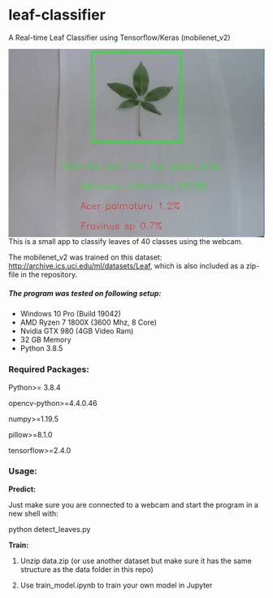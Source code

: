 # leaf-classifier
A Real-time Leaf Classifier using Tensorflow/Keras (mobilenet_v2)

<img src="leaf_example.jpg" img align="left" alt="leaf_example"  />

This is a small app to classify leaves of 40 classes using the webcam. 

The mobilenet_v2 was trained on this dataset: http://archive.ics.uci.edu/ml/datasets/Leaf, which is also
included as a zip-file in the repository.

##### The program was tested on following setup:

- Windows 10 Pro (Build 19042)
- AMD Ryzen 7 1800X (3600 Mhz, 8 Core)
- Nvidia GTX 980 (4GB Video Ram)
- 32 GB Memory
- Python 3.8.5

### Required Packages:

Python>= 3.8.4

opencv-python>=4.4.0.46

numpy>=1.19.5

pillow>=8.1.0

tensorflow>=2.4.0



### Usage:

**Predict:**

Just make sure you are connected to a webcam and start the program in a new shell with: 

python detect_leaves.py 

**Train:**

1. Unzip data.zip (or use another dataset but make sure it has the same structure as the data folder in this repo)

2. Use train_model.ipynb to train your own model in Jupyter

   



